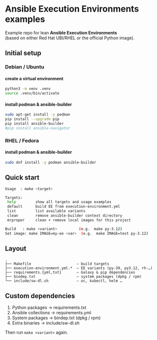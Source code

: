 # Ansible Execution Environments examples

Example repo for lean **Ansible Execution Environments**  
(based on either Red Hat UBI/RHEL or the official Python image).

## Initial setup

### Debian / Ubuntu
#### create a virtual environment
 ```bash
python3 -m venv .venv
source .venv/bin/activate
```
#### install podman & ansible-builder
```bash
sudo apt-get install -y podman
pip install --upgrade pip
pip install ansible-builder
#pip install ansible-navigator
```

### RHEL / Fedora
#### install podman & ansible-builder
```bash
sudo dnf install -y podman ansible-builder
```

## Quick start

 ```bash
Usage  : make <target>

Targets:
  help         show all targets and usage examples
  default      build EE from execution-environment.yml
  list         list available variants
  clean        remove ansible-builder context directory
  mrproper     clean + remove local images for this project

Build   : make <variant>          (e.g.  make py-3.12)
Set image: make IMAGE=my-ee <var>  (e.g.  make IMAGE=test py-3.12)
```

## Layout
```
.
├── Makefile                     – build targets
├── execution-environment.yml.*  – EE variants (py‑39, py3.12, rh‑…)
├── requirements.{yml,txt}       – Galaxy & pip dependencies
├── bindep.txt                   – system packages (dpkg / rpm)
└── include/sw-dl.sh             – oc, kubectl, helm …
```

## Custom dependencies
1) Python packages   →  requirements.txt  
2) Ansible collections →  requirements.yml  
3) System packages   →  bindep.txt (dpkg / rpm)  
4) Extra binaries    →  include/sw-dl.sh  

Then run `make <variant>` again.


